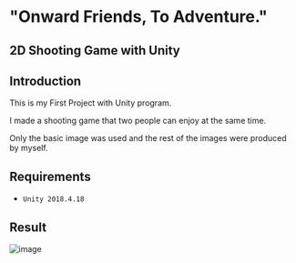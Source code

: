 # "Onward Friends, To Adventure."
## 2D Shooting Game with Unity

## Introduction
This is my First Project with Unity program.

I made a shooting game that two people can enjoy at the same time.

Only the basic image was used and the rest of the images were produced by myself.

## Requirements

- `Unity 2018.4.18`

## Result
![image]()
